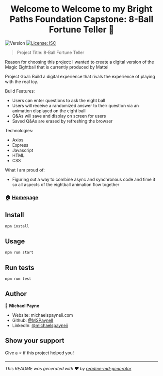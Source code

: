 <h1 align="center">Welcome to Welcome to my Bright Paths Foundation Capstone: 8-Ball Fortune Teller 👋</h1>
<p>
  <img alt="Version" src="https://img.shields.io/badge/version-1.0.0-blue.svg?cacheSeconds=2592000" />
  <a href="#" target="_blank">
    <img alt="License: ISC" src="https://img.shields.io/badge/License-ISC-yellow.svg" />
  </a>
</p>

> Project Title: 8-Ball Fortune Teller

Reason for choosing this project: I wanted to create a digital version of the Magic Eightball that is currently produced by Mattel

Project Goal: Build a digital experience that rivals the experience of playing with the real toy.

Build Features:

- Users can enter questions to ask the eight ball
- Users will receive a randomized answer to their question via an animation displayed on the eight ball
- Q&As will save and display on screen for users
- Saved Q&As are erased by refreshing the browser

Technologies:

- Axios
- Express
- Javascript
- HTML
- CSS

What I am proud of:

- Figuring out a way to combine async and synchronous code and time it so all aspects of the eightball animation flow together

### 🏠 [Homepage](https://mpayne-foundation-capstone.herokuapp.com/)

## Install

```sh
npm install
```

## Usage

```sh
npm run start
```

## Run tests

```sh
npm run test
```

## Author

👤 **Michael Payne**

- Website: michaelspayneii.com
- Github: [@MSPayneII](https://github.com/MSPayneII)
- LinkedIn: [@michaelspayneii](https://linkedin.com/in/michaelspayneii)

## Show your support

Give a ⭐️ if this project helped you!

---

_This README was generated with ❤️ by [readme-md-generator](https://github.com/kefranabg/readme-md-generator)_

